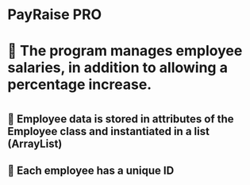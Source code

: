 # PayRaise PRO
<h1>📌 The program manages employee salaries, in addition to allowing a percentage increase.<h1>

<h2>📌 Employee data is stored in attributes of the Employee class and instantiated in a list (ArrayList)<h2>

<h2>📌 Each employee has a unique ID<h2>